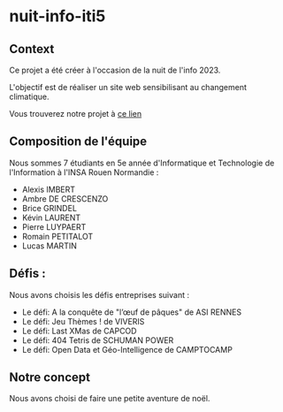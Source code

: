 # nuit-info-iti5


## Context

Ce projet a été créer à l'occasion de la nuit de l'info 2023.

L'objectif est de réaliser un site web sensibilisant au changement climatique.

Vous trouverez notre projet à [ce lien](https://secretletter.web.app/)

## Composition de l'équipe 

Nous sommes 7 étudiants en 5e année d'Informatique et Technologie de l'Information à l'INSA Rouen Normandie :

  - Alexis IMBERT
  - Ambre DE CRESCENZO
  - Brice GRINDEL
  - Kévin LAURENT
  - Pierre LUYPAERT
  - Romain PETITALOT
  - Lucas MARTIN

## Défis :

Nous avons choisis les défis entreprises suivant :

  - Le défi: A la conquête de "l’œuf de pâques" de ASI RENNES
  - Le défi: Jeu Thèmes ! de VIVERIS
  - Le défi: Last XMas de CAPCOD
  - Le défi: 404 Tetris de SCHUMAN POWER
  - Le défi: Open Data et Géo-Intelligence de CAMPTOCAMP

## Notre concept

Nous avons choisi de faire une petite aventure de noël. 
